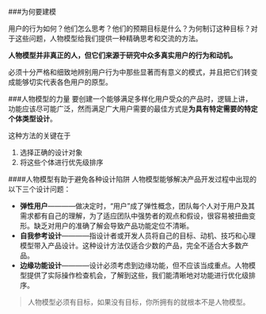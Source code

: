 ###为何要建模

用户的行为如何？他们怎么思考？他们的预期目标是什么？为何制订这种目标？对于这些问题，人物模型给我们提供一种精确思考和交流的方法。

**人物模型并非真正的人，但它们来源于研究中众多真实用户的行为和动机。**

必须十分严格和细致地辨别用户行为中那些显著而有意义的模式，并且把它们转变成能够切实代表各色用户的原型。

###人物模型的力量
要创建一个能够满足多样化用户受众的产品时，逻辑上讲，功能应该尽可能广泛，然而满足广大用户需要的最佳方式是**为具有特定需要的特定个体类型设计**。

这种方法的关键在于
1. 选择正确的设计对象
2. 将这些个体进行优先级排序

####人物模型有助于避免各种设计陷阱
人物模型能够解决产品开发过程中出现的以下三个设计问题：
- **弹性用户**————做决定时，“用户”成了弹性概念，团队每个人对于用户及其需求都有自己的理解，为了适应团队中强势者的观点和假设，很容易被扭曲变形。缺乏对用户的准确了解会导致产品功能定位不清晰。
- **自我参考设计**————指设计者或开发人员将自己的目标、动机、技巧和心理模型带入产品设计。这种设计方法仅适合少数的产品，完全不适合大多数产品。
- **边缘功能设计**————设计必须考虑到边缘功能，但不应该当成重点。人物模型提供了实际操作检查机会，了解到这些，我们能清晰地对功能进行优化级排序。

>人物模型必须有目标，如果没有目标，你所拥有的就根本不是人物模型。

